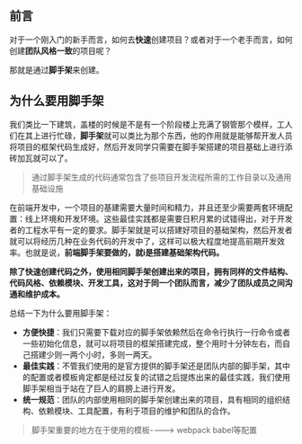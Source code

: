 ## 前言

对于一个刚入门的新手而言，如何去**快速**创建项目？或者对于一个老手而言，如何创建**团队风格一致**的项目呢？

那就是通过**脚手架**来创建。

## 为什么要用脚手架

我们类比一下建筑，盖楼的时候是不是有一个阶段楼上充满了钢管那个模样，工人们在其上进行忙碌，**脚手架**就可以类比为那个东西，他的作用就是能够帮开发人员将项目的框架代码生成好，然后开发同学只需要在脚手架搭建的项目基础上进行添砖加瓦就可以了。

> 通过脚手架生成的代码通常包含了些项目开发流程所需的工作目录以及通用基础设施

在前端开发中，一个项目的基建需要大量时间和精力，并且还至少需要两套环境配置：线上环境和开发环境。这些最佳实践都是需要日积月累的试错得出，对于开发者的工程水平有一定的要求。脚手架就是可以搭建好项目的基础架构，然后开发者就可以将经历几种在业务代码的开发中了，这样可以极大程度地提高前期开发效率。也就是说，**前端脚手架要做的，就i是搭建基础架构代码。**

**除了快速创建代码之外，使用相同脚手架创建出来的项目，拥有同样的文件结构、代码风格、依赖模块、开发工具，这对于同一个团队而言，减少了团队成员之间沟通和维护成本。**

总结一下为什么要用脚手架：

- **方便快捷**：我们只需要下载对应的脚手架依赖然后在命令行执行一行命令或者一些初始化信息，就可以将项目的框架搭建完成，整个用时十分钟左右，而自己搭建少则一两个小时，多则一两天。
- **最佳实践**：不管我们使用的是官方提供的脚手架还是团队内部的脚手架，其中的配置或者模板肯定都是经过反复的试错之后提炼出来的最佳实践，我们使用脚手架相当于站在了巨人的肩膀上进行开发。
- **统一规范**：团队的内部使用相同的脚手架创建出来的项目，具有相同的组织结构、依赖模块、工具配置，有利于项目的维护和团队的合作。

> 脚手架重要的地方在于使用的模板----> webpack  babel等配置